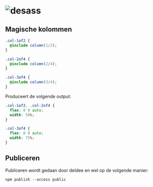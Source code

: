 # ![desass](https://deidee.com/logo.svg?str=deSass)

## Magische kolommen

```SCSS
.col-1of2 {
  @include column(1/2);
}

.col-2of4 {
  @include column(2/4);
}

.col-3of4 {
  @include column(3/4);
}
```

Produceert de volgende output:

```CSS
.col-1of2, .col-2of4 {
  flex: 0 0 auto;
  width: 50%;
}

.col-3of4 {
  flex: 0 0 auto;
  width: 75%;
}
```

## Publiceren

Publiceren wordt gedaan door deIdee en wel op de volgende manier:

```shell
npm publish --access public
```
